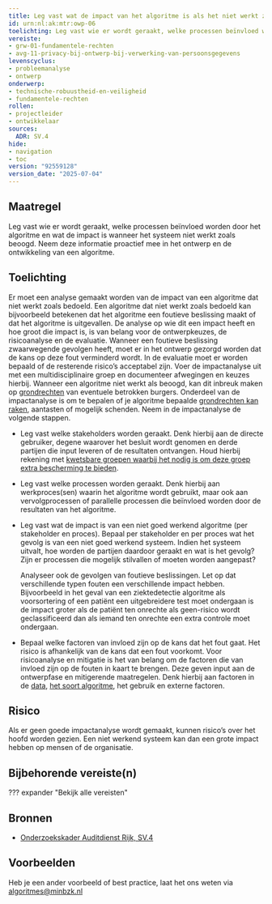 ```yaml
---
title: Leg vast wat de impact van het algoritme is als het niet werkt zoals beoogd
id: urn:nl:ak:mtr:owp-06
toelichting: Leg vast wie er wordt geraakt, welke processen beïnvloed worden door het algoritme en wat de impact is wanneer het systeem niet werkt zoals beoogd. Neem deze informatie proactief mee in het ontwerp en de ontwikkeling van je algoritme.
vereiste:
- grw-01-fundamentele-rechten
- avg-11-privacy-bij-ontwerp-bij-verwerking-van-persoonsgegevens
levenscyclus:
- probleemanalyse
- ontwerp
onderwerp:
- technische-robuustheid-en-veiligheid
- fundamentele-rechten
rollen:
- projectleider
- ontwikkelaar
sources:
  ADR: SV.4
hide:
- navigation
- toc
version: "92559128"
version_date: "2025-07-04"
---
```


<!-- tags -->

## Maatregel
Leg vast wie er wordt geraakt, welke processen beïnvloed worden door het algoritme en wat de impact is wanneer het systeem niet werkt zoals beoogd. Neem deze informatie proactief mee in het ontwerp en de ontwikkeling van een algoritme.

## Toelichting
Er moet een analyse gemaakt worden van de impact van een algoritme dat niet werkt zoals bedoeld.
Een algoritme dat niet werkt zoals bedoeld kan bijvoorbeeld betekenen dat het algoritme een foutieve beslissing maakt of dat het algoritme is uitgevallen.
De analyse op wie dit een impact heeft en hoe groot die impact is, is van belang voor de ontwerpkeuzes, de risicoanalyse en de evaluatie.
Wanneer een foutieve beslissing zwaarwegende gevolgen heeft, moet er in het ontwerp gezorgd worden dat de kans op deze fout verminderd wordt.
In de evaluatie moet er worden bepaald of de resterende risico’s acceptabel zijn.
Voer de impactanalyse uit met een multidisciplinaire groep en documenteer afwegingen en keuzes hierbij.
Wanneer een algoritme niet werkt als beoogd, kan dit inbreuk maken op [grondrechten](../../onderwerpen/fundamentele-rechten.md) van eventuele betrokken burgers.
Onderdeel van de impactanalyse is om te bepalen of je algoritme bepaalde [grondrechten kan raken](2-owp-07-afwegen-grondrechten.md), aantasten of mogelijk schenden.
Neem in de impactanalyse de volgende stappen.

- Leg vast welke stakeholders worden geraakt.
Denk hierbij aan de directe gebruiker, degene waarover het besluit wordt genomen en derde partijen die input leveren of de resultaten ontvangen. Houd hierbij rekening met [kwetsbare groepen waarbij het nodig is om deze groep extra bescherming te bieden](2-owp-07-afwegen-grondrechten.md).

- Leg vast welke processen worden geraakt.
Denk hierbij aan werkproces(sen) waarin het algoritme wordt gebruikt, maar ook aan vervolgprocessen of parallelle processen die beïnvloed worden door de resultaten van het algoritme.

- Leg vast wat de impact is van een niet goed werkend algoritme (per stakeholder en proces).
Bepaal per stakeholder en per proces wat het gevolg is van een niet goed werkend systeem. Indien het systeem uitvalt, hoe worden de partijen daardoor geraakt en wat is het gevolg? Zijn er processen die mogelijk stilvallen of moeten worden aangepast?

    Analyseer ook de gevolgen van foutieve beslissingen.
    Let op dat verschillende typen fouten een verschillende impact hebben.
    Bijvoorbeeld in het geval van een ziektedetectie algoritme als voorsortering of een patiënt een uitgebreidere test moet ondergaan is de impact groter als de patiënt ten onrechte als geen-risico wordt geclassificeerd dan als iemand ten onrechte een extra controle moet ondergaan.

- Bepaal welke factoren van invloed zijn op de kans dat het fout gaat.
Het risico is afhankelijk van de kans dat een fout voorkomt. Voor risicoanalyse en mitigatie is het van belang om de factoren die van invloed zijn op de fouten in kaart te brengen. Deze geven input aan de ontwerpfase en mitigerende maatregelen. Denk hierbij aan factoren in de [data](3-dat-01-datakwaliteit.md), [het soort algoritme](2-owp-05-soort-algoritme.md), het gebruik en externe factoren.

## Risico
Als er geen goede impactanalyse wordt gemaakt, kunnen risico’s over het hoofd worden gezien. Een niet werkend systeem kan dan een grote impact hebben op mensen of de organisatie.

## Bijbehorende vereiste(n)
??? expander "Bekijk alle vereisten"
    <!-- list_vereisten_on_maatregelen_page -->

## Bronnen
- [Onderzoekskader Auditdienst Rijk, SV.4](https://www.rijksoverheid.nl/documenten/rapporten/2023/07/11/onderzoekskader-algoritmes-adr-2023)

## Voorbeelden
Heb je een ander voorbeeld of best practice, laat het ons weten via [algoritmes@minbzk.nl](mailto:algoritmes@minbzk.nl)
